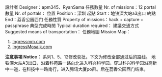 設計者 Designer：apm345、RyanSama
任務數量 Nr. of missions：12
portal數量 Nr. of portals：
位置 Position：深圳
起點 Start：地铁深大站a3出口
終點 End：荔香公园西门
任務性質 Property of missions：hack + capture + passphrase
典型完成時閒 Typical duration required：
建議交通方式 Suggested means of transportation：
任務地圖 Mission Map：   
1.  [Ingressmm.com](https://goo.gl/kvtP2q)
2.  [IngressMosaik.com](https://ingressmosaik.com/mosaic/14110)

**注意事項 Notice：**
系列1、5、12修改获批，下文为修改全部通过后的路线。
地铁深大站A3出口，沿着科苑路一路向北进入科兴科学园。穿过科兴科学园沿高新中一道，在科技中一路南行，进入腾讯大厦po群。后在荔香公园西门结束。